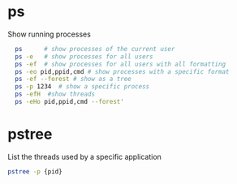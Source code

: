 # ps 
Show running processes
```bash
  ps      # show processes of the current user
  ps -e   # show processes for all users
  ps -ef  # show processes for all users with all formatting
  ps -eo pid,ppid,cmd # show processes with a specific format
  ps -ef --forest # show as a tree
  ps -p 1234  # show a specific process
  ps -efH  #show threads
  ps -eHo pid,ppid,cmd --forest'
```


# pstree 
List the threads used by a specific application
```bash
pstree -p {pid}
```
